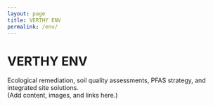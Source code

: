 ```yaml
---
layout: page
title: VERTHY ENV
permalink: /env/
---
```


# VERTHY ENV
Ecological remediation, soil quality assessments, PFAS strategy, and integrated site solutions.  
(Add content, images, and links here.)
